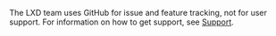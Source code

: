 The LXD team uses GitHub for issue and feature tracking, not for user support.
For information on how to get support, see [Support](https://linuxcontainers.org/lxd/docs/latest/support/).
